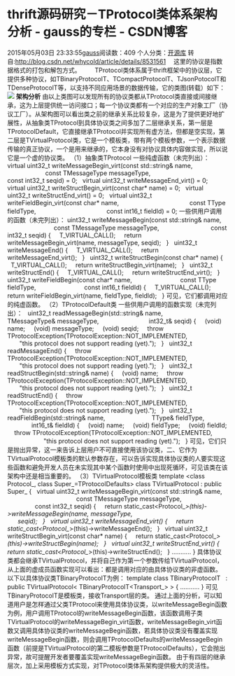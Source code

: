 # thrift源码研究－TProtocol类体系架构分析 - gauss的专栏 - CSDN博客
2015年05月03日 23:33:55[gauss](https://me.csdn.net/mathlmx)阅读数：409
个人分类：[开源库](https://blog.csdn.net/mathlmx/article/category/944352)
转自:http://blog.csdn.net/whycold/article/details/8531561
　这里的协议是指数据格式的打包和解包方式。
　　TProtocol类体系属于thrift框架中的协议层，它提供多种协议，如TBinaryProtocolT、TCompactProtocolT、TJsonPotocolT和TDenseProtocolT等，以支持不同应用场景的数据传输，它的类图(转载）如下：
![](http://pic002.cnblogs.com/images/2012/162856/2012060423574661.png)
**架构分析**
由以上类图可以发现所有的协议类都从TProtocol类直接或间接继承，这为上层提供统一访问接口；每一个协议类都有一个对应的生产对象工厂（协议工厂）。从架构图可以看出类之前的继承关系比较复杂，这是为了提供更好地扩展性，从抽象类TProtocol到具体协议类之间多加了二层继承关系，第一层是TProtocolDefault，它直接继承TProtocol并实现所有虚方法，但都是空实现，第二层是TVirtualProtocol类，它是一个模板类，带有两个模板参数，一个表示数据传输的真正协议，一个是用来继承的，它本身没有对协议具体内容做实现，所以说它是一个虚的协议类。
（1）抽象类TProtocol
一些纯虚函数（未完列出）：
 
 virtual uint32_t writeMessageBegin_virt(const std::string& name,
                                          const TMessageType messageType,
                                          const int32_t seqid) = 0;
  virtual uint32_t writeMessageEnd_virt() = 0;
  virtual uint32_t writeStructBegin_virt(const char* name) = 0;
  virtual uint32_t writeStructEnd_virt() = 0;
  virtual uint32_t writeFieldBegin_virt(const char* name,
                                        const TType fieldType,
                                        const int16_t fieldId) = 0;
一些供用户调用的函数（未完列出）：
uint32_t
 writeMessageBegin(const std::string& name,
                             const TMessageType messageType,
                             const int32_t seqid) {
    T_VIRTUAL_CALL();
    return writeMessageBegin_virt(name, messageType, seqid);
  }
  uint32_t writeMessageEnd() {
    T_VIRTUAL_CALL();
    return writeMessageEnd_virt();
  }
  uint32_t writeStructBegin(const char* name) {
    T_VIRTUAL_CALL();
    return writeStructBegin_virt(name);
  }
  uint32_t writeStructEnd() {
    T_VIRTUAL_CALL();
    return writeStructEnd_virt();
  }
  uint32_t writeFieldBegin(const char* name,
                           const TType fieldType,
                           const int16_t fieldId) {
    T_VIRTUAL_CALL();
    return writeFieldBegin_virt(name, fieldType, fieldId);
  }
可见，它们都调用对应的纯虚函数。
（2）TProtocolDefault类
一些供用户调用的函数实现（未完列出）：
  uint32_t readMessageBegin(std::string& name,
                            TMessageType& messageType,
                            int32_t& seqid) {
    (void) name;
    (void) messageType;
    (void) seqid;
    throw TProtocolException(TProtocolException::NOT_IMPLEMENTED,
                             "this protocol does not support reading (yet).");
  }
  uint32_t readMessageEnd() {
    throw TProtocolException(TProtocolException::NOT_IMPLEMENTED,
                             "this protocol does not support reading (yet).");
  }
  uint32_t readStructBegin(std::string& name) {
    (void) name;
    throw TProtocolException(TProtocolException::NOT_IMPLEMENTED,
                             "this protocol does not support reading (yet).");
  }
  uint32_t readStructEnd() {
    throw TProtocolException(TProtocolException::NOT_IMPLEMENTED,
                             "this protocol does not support reading (yet).");
  }
  uint32_t readFieldBegin(std::string& name,
                          TType& fieldType,
                          int16_t& fieldId) {
    (void) name;
    (void) fieldType;
    (void) fieldId;
    throw TProtocolException(TProtocolException::NOT_IMPLEMENTED,
                             "this protocol does not support reading (yet).");
  }
可见，它们只是抛出异常，这一来告诉上层用户不可直接使用该协议类，二、它作为TVirtualProtocol模板类的默认参数存在，可以告诉实现具体协议类的人要实现这些函数和避免开发人员在未实现其中某个函数时使用中出现死循环，可见该类在该架构中还是相当重要的。
（3）TVirtualProtocol模板类
template
 <class Protocol_, class Super_=TProtocolDefaults>
class TVirtualProtocol : public Super_ {
 
 virtual uint32_t writeMessageBegin_virt(const std::string& name,
                                          const TMessageType messageType,
                                          const int32_t seqid) {
    return static_cast<Protocol_*>(this)->writeMessageBegin(name, messageType,
                                                            seqid);
  }
  virtual uint32_t writeMessageEnd_virt() {
    return static_cast<Protocol_*>(this)->writeMessageEnd();
  }
  virtual uint32_t writeStructBegin_virt(const char* name) {
    return static_cast<Protocol_*>(this)->writeStructBegin(name);
  }
  virtual uint32_t writeStructEnd_virt() {
    return static_cast<Protocol_*>(this)->writeStructEnd();
  }
...........
}
具体协议类都会继承TVirtualProtocol，并将自己作为第一个参数传给TVirtualProtocol，从上面的虚成员函数实现可以看出：都是调用对应的由具体协议类的非虚函数。
以下以具体协议类TBinaryProtocolT为例：
template
 <class Transport_>
class TBinaryProtocolT
  : public TVirtualProtocol< TBinaryProtocolT<Transport_> > {
...........
}
可见TBinaryProtocolT是模板类，接收Transport层的类。
通过上面的分析，可以知道用户是怎样通过父类TProtocol来使用具体协议类，以writeMessageBegin函数为例，用户调用TProtocol的writeMessageBegin函数，该函数调用子类TVirtualProtocol的writeMessageBegin_virt函数，writeMessageBegin_virt函数又调用具体协议类的writeMessageBegin函数，若具体协议类没有覆盖实现writeMessageBegin函数，则会调用TProtocolDefaults的writeMessageBegin函数（前提是TVirtualProtocol的第二模板参数是TProtocolDefaults），它会抛出异常，故可提醒开发者要覆盖实现writeMessageBegin函数。
由于有四层的继承层次，加上采用模板方式实现，对TProtocol类体系架构提供极大的灵活性。
